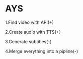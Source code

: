 # AYS

1.Find video with API(+)

2.Create audio with TTS(+)

3.Generate subtitles(-)

4.Merge everything into a pipline(-)
